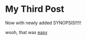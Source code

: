 # My Third Post
<!-- Synopsis Start -->
  Now with newly added SYNOPSIS!!!!!
<!-- Synopsis End -->
wooh, that was [easy](https://staples.com)

<!-- Published: 1571832318376 -->
<!-- Updated: -->
<!-- Status: UPD -->